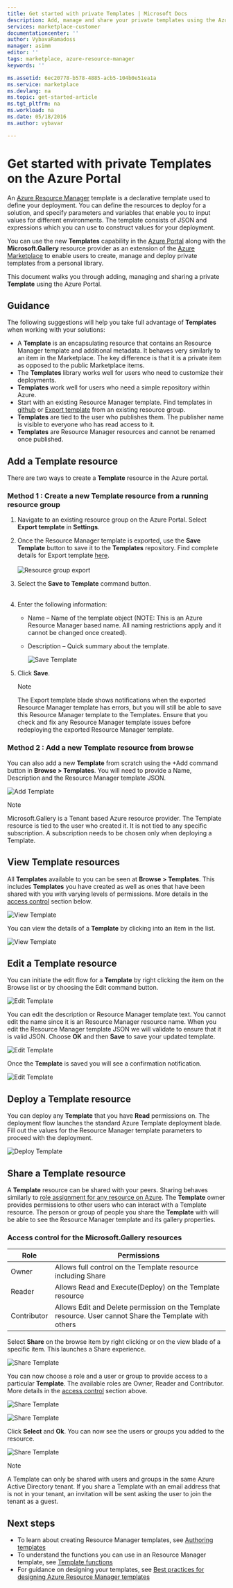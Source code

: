 ```yaml
---
title: Get started with private Templates | Microsoft Docs
description: Add, manage and share your private templates using the Azure portal, the Azure CLI, or PowerShell.
services: marketplace-customer
documentationcenter: ''
author: VybavaRamadoss
manager: asimm
editor: ''
tags: marketplace, azure-resource-manager
keywords: ''

ms.assetid: 6ec20778-b578-4885-acb5-104b0e51ea1a
ms.service: marketplace
ms.devlang: na
ms.topic: get-started-article
ms.tgt_pltfrm: na
ms.workload: na
ms.date: 05/18/2016
ms.author: vybavar

---
```

# Get started with private Templates on the Azure Portal
An [Azure Resource Manager](../azure-resource-manager/resource-group-authoring-templates.md) template is a declarative template used to define your deployment. You can define the resources to deploy for a solution, and specify parameters and variables that enable you to input values for different environments. The template consists of JSON and expressions which you can use to construct values for your deployment.

You can use the new **Templates** capability in the [Azure Portal](https://portal.azure.com) along with the **Microsoft.Gallery** resource provider as an extension of the [Azure Marketplace](https://azure.microsoft.com/marketplace/) to enable users to create, manage and deploy private templates from a personal library.

This document walks you through adding, managing and sharing a private **Template** using the Azure Portal.

## Guidance
The following suggestions will help you take full advantage of **Templates** when working with your solutions:

* A **Template** is an encapsulating resource that contains an Resource Manager template and additional metadata. It behaves very similarly to an item in the Marketplace. The key difference is that it is a private item as opposed to the public Marketplace items.
* The **Templates** library works well for users who need to customize their deployments.
* **Templates** work well for users who need a simple repository within Azure.
* Start with an existing Resource Manager template. Find templates in [github](https://github.com/Azure/azure-quickstart-templates) or [Export template](../azure-resource-manager/resource-manager-export-template.md) from an existing resource group.
* **Templates** are tied to the user who publishes them. The publisher name is visible to everyone who has read access to it.
* **Templates** are Resource Manager resources and cannot be renamed once published.

## Add a Template resource
There are two ways to create a **Template** resource in the Azure portal.

### Method 1 : Create a new Template resource from a running resource group
1. Navigate to an existing resource group on the Azure Portal. Select **Export template** in **Settings**.
2. Once the Resource Manager template is exported, use the **Save Template** button to save it to the **Templates** repository. Find complete details for Export template [here](../azure-resource-manager/resource-manager-export-template.md).
   <br /><br />
   ![Resource group export](media/rg-export-portal1.PNG)  <br />
3. Select the **Save to Template** command button.
   <br /><br />
4. Enter the following information:
   
   * Name – Name of the template object (NOTE: This is an Azure Resource Manager based name. All naming restrictions apply and it cannot be changed once created).
   * Description – Quick summary about the template.
     
     ![Save Template](media/save-template-portal1.PNG)  <br />
5. Click **Save**.
   
   > [!NOTE]
   > The Export template blade shows notifications when the exported Resource Manager template has errors, but you will still be able to save this Resource Manager template to the Templates. Ensure that you check and fix any Resource Manager template issues before redeploying the exported Resource Manager template.
   > 
   > 

### Method 2 : Add a new Template resource from browse
You can also add a new **Template** from scratch using the +Add command button in **Browse > Templates**. You will need to provide a Name, Description and the Resource Manager template JSON.

![Add Template](media/add-template-portal1.PNG)  <br />

> [!NOTE]
> Microsoft.Gallery is a Tenant based Azure resource provider. The Template resource is tied to the user who created it. It is not tied to any specific subscription. A subscription needs to be chosen only when deploying a Template.
> 
> 

## View Template resources
All **Templates** available to you can be seen at **Browse > Templates**. This includes **Templates** you have created as well as ones that have been shared with you with varying levels of permissions. More details in the [access control](#access-control-for-a-tenant-resource-provider) section below.

![View Template](media/view-template-portal1.PNG)  <br />

You can view the details of a **Template** by clicking into an item in the list.

![View Template](media/view-template-portal2c.png)  <br />

## Edit a Template resource
You can initiate the edit flow for a **Template** by right clicking the item on the Browse list or by choosing the Edit command button.

![Edit Template](media/edit-template-portal1a.PNG)  <br />

You can edit the description or Resource Manager template text. You cannot edit the name since it is an Resource Manager resource name. When you edit the Resource Manager template JSON we will validate to ensure that it is valid JSON. Choose **OK** and then **Save** to save your updated template.

![Edit Template](media/edit-template-portal2a.PNG)  <br />

Once the **Template** is saved you will see a confirmation notification.

![Edit Template](media/edit-template-portal3b.png)  <br />

## Deploy a Template resource
You can deploy any **Template** that you have **Read** permissions on. The deployment flow launches the standard Azure Template deployment blade. Fill out the values for the Resource Manager template parameters to proceed with the deployment.

![Deploy Template](media/deploy-template-portal1b.png)  <br />

## Share a Template resource
A **Template** resource can be shared with your peers. Sharing behaves similarly to [role assignment for any resource on Azure](../active-directory/role-based-access-control-configure.md). The **Template** owner provides permissions to other users who can interact with a Template resource. The person or group of people you share the **Template** with will be able to see the Resource Manager template and its gallery properties.

### Access control for the Microsoft.Gallery resources
| Role | Permissions |
| --- | --- |
| Owner |Allows full control on the Template resource including Share |
| Reader |Allows Read and Execute(Deploy) on the Template resource |
| Contributor |Allows Edit and Delete permission on the Template resource. User cannot Share the Template with others |

Select **Share** on the browse item by right clicking or on the view blade of a specific item. This launches a Share experience.

![Share Template](media/share-template-portal1a.png)  <br />

 You can now choose a role and a user or group to provide access to a particular **Template**. The available roles are Owner, Reader and Contributor. More details in the [access control](#access-control-for-a-tenant-resource-provider) section above.

![Share Template](media/share-template-portal2b.png)  <br />

![Share Template](media/share-template-portal3b.png)  <br />

Click **Select** and **Ok**. You can now see the users or groups you added to the resource.

![Share Template](media/share-template-portal4b.png)  <br />

> [!NOTE]
> A Template can only be shared with users and groups in the same Azure Active Directory tenant. If you share a Template with an email address that is not in your tenant, an invitation will be sent asking the user to join the tenant as a guest.
> 
> 

## Next steps
* To learn about creating Resource Manager templates, see [Authoring templates](../azure-resource-manager/resource-group-authoring-templates.md)
* To understand the functions you can use in an Resource Manager template, see [Template functions](../azure-resource-manager/resource-group-template-functions.md)
* For guidance on designing your templates, see [Best practices for designing Azure Resource Manager templates](../azure-resource-manager/best-practices-resource-manager-design-templates.md)

